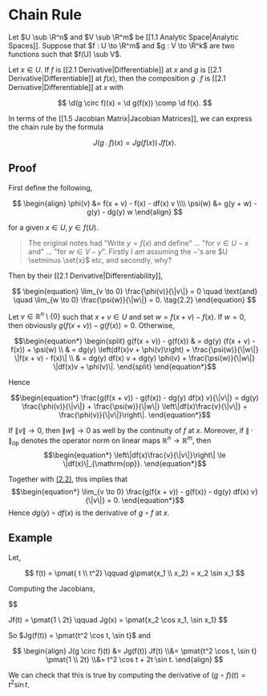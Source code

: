 # Chain Rule

Let $U \sub \R^n$ and $V \sub \R^m$ be [[1.1 Analytic Space|Analytic Spaces]]. Suppose that $f : U \to \R^m$ and $g : V \to \R^k$ are two functions such that $f(U) \sub V$.

Let $x \in U$. If $f$ is [[2.1 Derivative|Differentiable]] at $x$ and $g$ is [[2.1 Derivative|Differentiable]] at $f(x)$, then the composition $g \comp f$ is [[2.1 Derivative|Differentiable]] at $x$ with

$$
\d(g \circ f)(x) = \d g(f(x)) \comp \d f(x). $$

In terms of the [[1.5 Jacobian Matrix|Jacobian Matrices]], we can express the chain rule by the formula

$$
J(g \comp f)(x) = Jg(f(x)) \, Jf(x).
$$

## Proof

First define the following,

$$
\begin{align}
\phi(v) &= f(x + v) - f(x) - df(x) v \\\\
\psi(w) &= g(y + w) - g(y) - dg(y) w
\end{align}
$$

for a given $x \in U, y \in f(U)$.

> The original notes had "Write $y = f(x)$ and define" ... "for $v \in U - x$ and" ... "for $w \in V - y$".
> Firstly I am assuming the $-$'s are $U \setminus \set{x}$  etc, and secondly, why?

Then by their [[2.1 Derivative|Differentiability]],

$$
\begin{equation}
\lim_{v \to 0} \frac{\phi(v)}{\|v\|} = 0 \quad \text{and} \quad \lim_{w \to 0} \frac{\psi(w)}{\|w\|} = 0. \tag{2.2} 
\end{equation}
$$

Let $v \in \mathbb{R}^n \setminus \{0\}$ such that $x + v \in U$ and set $w = f(x + v) - f(x)$. If $w = 0$, then obviously $g(f(x + v)) - g(f(x)) = 0$. Otherwise,

$$\begin{equation*} \begin{split} g(f(x + v)) - g(f(x)) & = dg(y) (f(x + v) - f(x)) + \psi(w) \\ & = dg(y) \left(df(x)v + \phi(v)\right) + \frac{\psi(w)}{\|w\|} \|f(x + v) - f(x)\| \\ & = dg(y) df(x) v + dg(y) \phi(v) + \frac{\psi(w)}{\|w\|} \|df(x)v + \phi(v)\|. \end{split} \end{equation*}$$

Hence

$$\begin{equation*} \frac{g(f(x + v)) - g(f(x)) - dg(y) df(x) v}{\|v\|} = dg(y) \frac{\phi(v)}{\|v\|} + \frac{\psi(w)}{\|w\|} \left\|df(x)\frac{v}{\|v\|} + \frac{\phi(v)}{\|v\|}\right\|. \end{equation*}$$

If $\|v\| \to 0$, then $\|w\| \to 0$ as well by the continuity of $f$ at $x$. Moreover, if $\|\cdot\|_{\mathrm{op}}$ denotes the operator norm on linear maps $\mathbb{R}^n \to \mathbb{R}^m$, then $$\begin{equation*} \left\|df(x)\frac{v}{\|v\|}\right\| \le \|df(x)\|_{\mathrm{op}}. \end{equation*}$$ 

Together with [(2.2)](the-chain-rule.html#eq:chain), this implies that $$\begin{equation*} \lim_{v \to 0} \frac{g(f(x + v)) - g(f(x)) - dg(y) df(x) v}{\|v\|} = 0. \end{equation*}$$ Hence $dg(y) \circ df(x)$ is the derivative of $g \circ f$ at $x$.

## Example

Let,

$$
f(t) = \pmat{ t \\ t^2} \qquad g\pmat{x_1 \\ x_2} = x_2 \sin x_1
$$

Computing the Jacobians,

$$

Jf(t) = \pmat{1 \\ 2t} \qquad Jg(x) = \pmat{x_2 \cos x_1, \sin x_1}
$$

So $Jg(f(t)) = \pmat{t^2 \cos t, \sin t}$ and 

$$
\begin{align}
J(g \circ f)(t) &= Jg(f(t)) Jf(t) \\&= \pmat{t^2 \cos t, \sin t} \pmat{1 \\ 2t} \\&= t^2 \cos t + 2t \sin t.
\end{align}
$$

We can check that this is true by computing the derivative of $(g \circ f)(t) = t^2 \sin t$.
